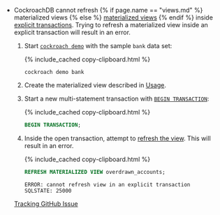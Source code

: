 - CockroachDB cannot refresh {% if page.name == "views.md" %} materialized views {% else %} [materialized views](views.html#materialized-views) {% endif %} inside [explicit transactions](begin-transaction.html). Trying to refresh a materialized view inside an explicit transaction will result in an error.
    1. Start [`cockroach demo`](cockroach-demo.html) with the sample `bank` data set:

        {% include_cached copy-clipboard.html %}
        ~~~ shell
        cockroach demo bank
        ~~~
    1. Create the materialized view described in [Usage](views.html#usage).
    1. Start a new multi-statement transaction with [`BEGIN TRANSACTION`](begin-transaction.html):

          {% include_cached copy-clipboard.html %}
          ~~~ sql
          BEGIN TRANSACTION;
          ~~~
    1. Inside the open transaction, attempt to [refresh the view](refresh.html). This will result in an error.

          {% include_cached copy-clipboard.html %}
          ~~~ sql
          REFRESH MATERIALIZED VIEW overdrawn_accounts;
          ~~~

          ~~~
          ERROR: cannot refresh view in an explicit transaction
          SQLSTATE: 25000
          ~~~

    [Tracking GitHub Issue](https://github.com/cockroachdb/cockroach/issues/66008)

